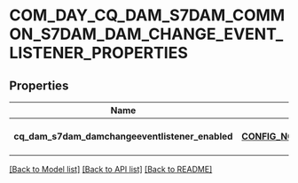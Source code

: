 # COM_DAY_CQ_DAM_S7DAM_COMMON_S7DAM_DAM_CHANGE_EVENT_LISTENER_PROPERTIES

## Properties
Name | Type | Description | Notes
------------ | ------------- | ------------- | -------------
**cq_dam_s7dam_damchangeeventlistener_enabled** | [**CONFIG_NODE_PROPERTY_BOOLEAN**](configNodePropertyBoolean.md) |  | [optional] [default to null]

[[Back to Model list]](../README.md#documentation-for-models) [[Back to API list]](../README.md#documentation-for-api-endpoints) [[Back to README]](../README.md)


